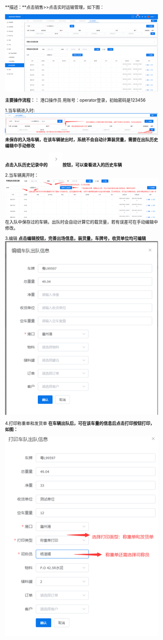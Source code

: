 **描述：**点击销售\>\>点击实时运输管理，如下图：

![](/assets/20210422092111.png)

**主要操作流程：**：
港口操作员 用账号：operator登录，初始密码是123456

1.当车辆进入时:
![](/assets/20210422092821.png)
**未保存的入场车辆，在该车辆驶出时，系统不会自动计算装货量，需要在出队历史编辑中手动修改**

**点击入队历史记录中的 ![](/assets/20210422093125.png)按钮，可以查看进入的历史车辆**

2.当车辆离开时：
![](/assets/20210422093655.png)
在入队中保存过的车辆，出队时会自动计算它的载货量，若有误差可在手动编辑中修改。

3.编辑
**点击编辑按钮，完善出场信息，装货量，车牌号，收货单位均可编辑**
![](/assets/20210422093853.png)

4.打印称重单和发货单
**在车辆出队后，可在该车量的信息后点击打印按钮打印，如图：**

![](/assets/20210422094706.png)